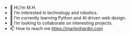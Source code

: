 - 👋 Hi,I’m M.H.
- 👀 I’m interested in technology and robotics.
- 🌱 I’m currently learning Python and AI driven web design.
- 💞️ I’m looking to collaborate on interesting projects.
- 📫 How to reach me https://marlonhardin.com

<!---
MH4000/MH4000 is a ✨ special ✨ repository because its `README.md` (this file) appears on your GitHub profile.
You can click the Preview link to take a look at your changes.
--->
